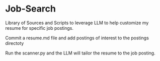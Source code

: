 # Job-Search
Library of Sources and Scripts to leverage LLM to help customize my resume for specific job postings.

Commit a resume.md file and add postings of interest to the postings directoty

Run the scanner.py and the LLM will tailor the resume to the job posting. 
